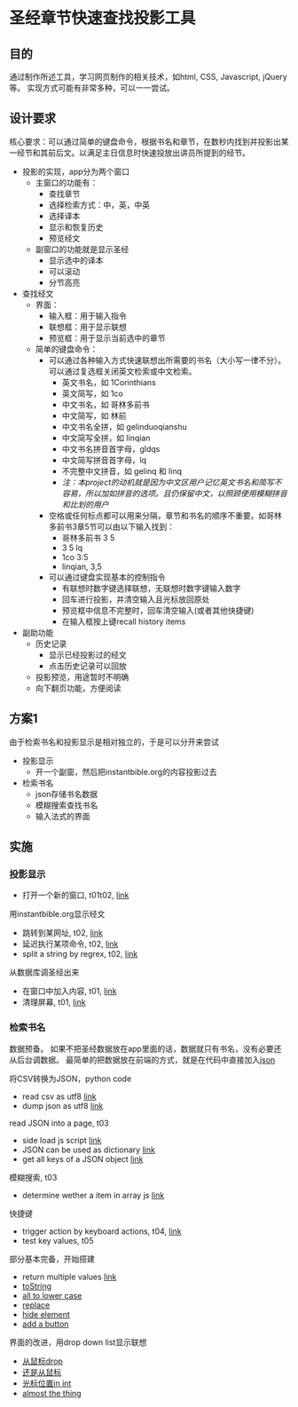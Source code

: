 # 圣经章节快速查找投影工具

## 目的
通过制作所述工具，学习网页制作的相关技术，如html, CSS, Javascript, jQuery等。
实现方式可能有非常多种，可以一一尝试。

## 设计要求
核心要求：可以通过简单的键盘命令，根据书名和章节，在数秒内找到并投影出某一经节和其前后文。以满足主日信息时快速投放出讲员所提到的经节。
- 投影的实现，app分为两个窗口
    - 主窗口的功能有：
        - 查找章节
        - 选择检索方式：中，英，中英
        - 选择译本
        - 显示和恢复历史
        - 预览经文
    - 副窗口的功能就是显示圣经
        - 显示选中的译本
        - 可以滚动
        - 分节高亮
- 查找经文
    - 界面：
        - 输入框：用于输入指令
        - 联想框：用于显示联想
        - 预览框：用于显示当前选中的章节
    - 简单的键盘命令：
        - 可以通过各种输入方式快速联想出所需要的书名（大小写一律不分）。可以通过复选框关闭英文检索或中文检索。
            - 英文书名，如 1Corinthians 
            - 英文简写，如 1co
            - 中文书名，如 哥林多前书
            - 中文简写，如 林前
            - 中文书名全拼，如 gelinduoqianshu
            - 中文简写全拼，如 linqian
            - 中文书名拼音首字母，gldqs
            - 中文简写拼音首字母，lq
            - 不完整中文拼音，如 gelinq 和 linq
            - *注：本project的动机就是因为中文区用户记忆英文书名和简写不容易，所以加如拼音的选项。且仍保留中文，以照顾使用模糊拼音和比划的用户*
        - 空格或任何标点都可以用来分隔，章节和书名的顺序不重要。如哥林多前书3章5节可以由以下输入找到：
            - 哥林多前书 3 5
            - 3 5 lq
            - 1co 3:5
            - linqian, 3,5
        - 可以通过键盘实现基本的控制指令
            - 有联想时数字键选择联想，无联想时数字键输入数字
            - 回车进行投影，并清空输入且光标放回原处
            - 预览框中信息不完整时，回车清空输入(或者其他快捷键)
            - 在输入框按上键recall history items
- 副助功能
    - 历史记录
        - 显示已经投影过的经文
        - 点击历史记录可以回放
    - 投影预览，用途暂时不明确
    - 向下翻页功能，方便阅读

## 方案1
由于检索书名和投影显示是相对独立的，于是可以分开来尝试
- 投影显示
    - 开一个副窗，然后把instantbible.org的内容投影过去
- 检索书名
    - json存储书名数据
    - 模糊搜索查找书名
    - 输入法式的界面

## 实施

### 投影显示
- 打开一个新的窗口, t01t02, [link](https://www.w3schools.com/jsref/met_win_open.asp)

用instantbible.org显示经文
- 跳转到某网址, t02, [link](https://stackoverflow.com/a/506004)
- 延迟执行某项命令, t02, [link](https://www.w3schools.com/jsref/met_win_settimeout.asp)
- split a string by regrex, t02, [link](https://stackoverflow.com/a/10346754)

从数据库调圣经出来
- 在窗口中加入内容, t01, [link](https://www.w3schools.com/jsref/met_document_createelement.asp)
- 清理屏幕, t01, [link](https://stackoverflow.com/a/9967560)

### 检索书名
数据预备。
如果不把圣经数据放在app里面的话，数据就只有书名，没有必要还从后台调数据。
最简单的把数据放在前端的方式，就是在代码中直接加入[json](https://www.w3schools.com/js/js_json.asp)

将CSV转换为JSON，python code
- read csv as utf8 [link](https://stackoverflow.com/a/14786752)
- dump json as utf8 [link](https://stackoverflow.com/a/18337754)

read JSON into a page, t03
- side load js script [link](https://www.w3schools.com/js/js_whereto.asp)
- JSON can be used as dictionary [link](https://www.w3schools.com/js/js_json_objects.asp)
- get all keys of a JSON object [link](https://stackoverflow.com/a/46009173)

模糊搜索, t03
- determine wether a item in array js [link](https://stackoverflow.com/a/2555311)

快捷键
- trigger action by keyboard actions, t04, [link](https://www.w3schools.com/howto/howto_js_trigger_button_enter.asp)
- test key values, t05

部分基本完备，开始搭建
- return multiple values [link](https://stackoverflow.com/a/2917186)
- [toString](https://www.w3schools.com/jsref/jsref_tostring_number.asp)
- [all to lower case](https://www.quora.com/How-do-you-convert-a-string-to-lowercase-in-JavaScript)
- [replace](https://www.w3schools.com/jsref/jsref_replace.asp)
- [hide element](https://www.w3schools.com/howto/howto_js_toggle_hide_show.asp)
- [add a button](https://stackoverflow.com/a/6956368)

界面的改进，用drop down list显示联想
- [从鼠标drop](https://stackoverflow.com/a/26319325)
- [还是从鼠标](https://stackoverflow.com/a/17296060)
- [光标位置in int](https://stackoverflow.com/a/48150864)
- [almost the thing](https://medium.com/@jh3y/how-to-where-s-the-caret-getting-the-xy-position-of-the-caret-a24ba372990a)